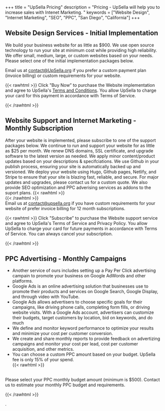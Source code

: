 +++
title = "UpSella Pricing"
description = "Pricing - UpSella will help you to increase sales with Intenet Marketing. "
keywords = ["Website Design", "Internet Marketing", "SEO", "PPC", "San Diego", "California"]
+++

## Website Design Services - Initial Implementation

  We build your business website for as little as $900. 
  We use open source technology to run your site at minimum cost while providing high reliability. 
  We offer small, medium, large, or custom websites based on your needs. 
  Please select one of the initial implementation packages below.  
  
Email us at contact@UpSella.org if you prefer a custom payment plan (invoice billing) or custom requirements for your website.

{{< rawhtml >}}
Click "Buy Now” to purchase the Website implementation and agree to UpSella's <a href="/terms-and-conditions">Terms and Conditions</a>.  You allow UpSella to charge your card for this payment in accordance with Terms of Service. 
<br>
  <div id="pricewell-563bb39c-ce30-47ee-a9cb-e36240215559"></div><script src="https://snippet.pricewell.io/563bb39c-ce30-47ee-a9cb-e36240215559/pricewell.js" async=""></script>
{{< /rawhtml >}}  


## Website Support and Internet Marketing - Monthly Subscription

  After your website is implemented, please subscribe to one of the support packages below.
  We continue to run and support your website for as little as $25 per month. 
  We renew DNS domains, SSL certificate, and upgrade software to the latest version as needed.
  We apply minor content/product updates based on your descriptions & specifciations.
  We use Github in your publish process, ensuring your site is automatically backed up and versioned.
  We deploy your website using Hugo, Github pages, Netlify, and Stripe to ensure that your site is blazing fast, reliable, and secure.
  For major updates and upgrades, please contact us for a custom quote. 
  We also provide SEO optimization and PPC adverising services as addons to the suport plans.
{{< rawhtml >}}
  <br>
{{< /rawhtml >}}  
  Email us at contact@upsella.org if you have custom requirements for your website of prefer invoice billing for 12 month subscriptions.


{{< rawhtml >}}
Click "Subscribe” to purchase the Website support service and agree to UpSella's Terms of Service and Privacy Policy.  You allow UpSella to charge your card for future payments in accordance with Terms of Service. You can always cancel your subscription.
<br>
<div id="pricewell-a5674410-9bb3-4444-820c-137b6aef59c7"></div><script src="https://snippet.pricewell.io/a5674410-9bb3-4444-820c-137b6aef59c7/pricewell.js" async=""></script>
{{< /rawhtml >}}  


## PPC Advertising - Monthly Campaigns

  * Another service of ours includes setting up a Pay Per Click advertising campain to promote your business on Google AdWords and other platforms.
  * Google Ads is an online advertising solution that businesses use to promote their products and services on Google Search, Google Display, and through video with YouTube.
  * Google Ads allows advertisers to choose specific goals for their campaigns, like driving phone calls, completing form fills, or driving website visits. With a Google Ads account, advertisers can customize their budgets, target customers by location, bid on keywords, and do much
  * We define and monitor keyword performance to optimize your results and minimize your cost per customer conversion.
  * We create and share monthly reports to provide feedback on advertizing campaigns and monitor your cost per lead, cost per customer acquisition, and other metrics.
  * You can choose a custom PPC amount based on your budget.  UpSella fee is only 15% of your spend.  
{{< rawhtml >}}
<br>   
Please select your PPC monthly budget amount (minimum is $500).  Contact us to estimate your monthly PPC budget and requirements.
</p>

<div id="pricewell-e72386fb-cf95-4b91-b30d-817767f60122"></div><script src="https://snippet.pricewell.io/e72386fb-cf95-4b91-b30d-817767f60122/pricewell.js" async=""></script>

{{< /rawhtml >}}  
  


.
 